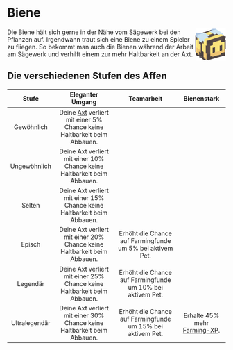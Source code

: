 # Biene

<img align="right" width="70" eight="75" src="../../../assets/image/pets/Biene.png">

Die Biene hält sich gerne in der Nähe vom Sägewerk bei den Pflanzen auf. Irgendwann traut sich eine Biene zu einem Spieler zu fliegen. So bekommt man auch die Bienen während der Arbeit am Sägewerk und verhilft einem zur mehr Haltbarkeit an der Axt.

## Die verschiedenen Stufen des Affen
| Stufe | Eleganter Umgang | Teamarbeit | Bienenstark |
|:-:|:-:|:-:|:-:|
| Gewöhnlich | Deine [Axt](https://github.com/ImGxrke/GRWiki/blob/master/docs/pages/nebenjobs/sägewerk.md#äxte) verliert mit einer 5% Chance keine Haltbarkeit beim Abbauen. |
| Ungewöhnlich | Deine Axt verliert mit einer 10% Chance keine Haltbarkeit beim Abbauen. |
| Selten | Deine Axt verliert mit einer 15% Chance keine Haltbarkeit beim Abbauen. |
| Episch | Deine Axt verliert mit einer 20% Chance keine Haltbarkeit beim Abbauen. | Erhöht die Chance auf Farmingfunde um 5% bei aktivem Pet. |
| Legendär | Deine Axt verliert mit einer 25% Chance keine Haltbarkeit beim Abbauen. | Erhöht die Chance auf Farmingfunde um 10% bei aktivem Pet. |
| Ultralegendär | Deine Axt verliert mit einer 30% Chance keine Haltbarkeit beim Abbauen. | Erhöht die Chance auf Farmingfunde um 15% bei aktivem Pet. | Erhalte 45% mehr [Farming-XP](../../skills/farming.md). |
